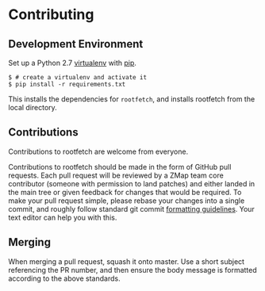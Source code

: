 Contributing
============

Development Environment
-----------------------

Set up a Python 2.7 [virtualenv](https://pypi.python.org/pypi/virtualenv) with [pip](https://pypi.python.org/pypi/pip).

```console
$ # create a virtualenv and activate it
$ pip install -r requirements.txt
```

This installs the dependencies for `rootfetch`, and installs rootfetch from the
local directory.

Contributions
-------------

Contributions to rootfetch are welcome from everyone.

Contributions to rootfetch should be made in the form of GitHub pull requests.
Each pull request will be reviewed by a ZMap team core contributor (someone with
permission to land patches) and either landed in the main tree or given feedback
for changes that would be required. To make your pull request simple, please
rebase your changes into a single commit, and roughly follow standard git commit
[formatting
guidelines](http://tbaggery.com/2008/04/19/a-note-about-git-commit-messages.html).
Your text editor can help you with this.

Merging
-------

When merging a pull request, squash it onto master. Use a short subject
referencing the PR number, and then ensure the body message is formatted
according to the above standards.
